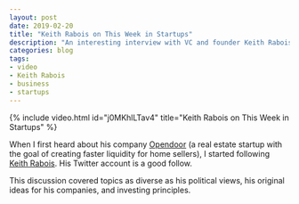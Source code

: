 ```yaml
---
layout: post
date: 2019-02-20
title: "Keith Rabois on This Week in Startups"
description: "An interesting interview with VC and founder Keith Rabois on This Week in Startups."
categories: blog
tags:
- video
- Keith Rabois
- business
- startups
---
```


{% include video.html id="j0MKhlLTav4" title="Keith Rabois on This Week in Startups" %}

When I first heard about his company [Opendoor](https://www.opendoor.com/ "Opendoor") (a real estate startup with the goal of creating faster liquidity for home sellers), I started following [Keith Rabois](https://twitter.com/rabois "Keith Rabois on Twitter"). His Twitter account is a good follow.

This discussion covered topics as diverse as his political views, his original ideas for his companies, and investing principles.
